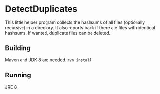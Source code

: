 # DetectDuplicates

This little helper program collects the hashsums of all files (optionally recursive) in a directory. It also reports back if there are files with identical
hashsums. If wanted, duplicate files can be deleted.

## Building
Maven and JDK 8 are needed. ```mvn install```

## Running
JRE 8
